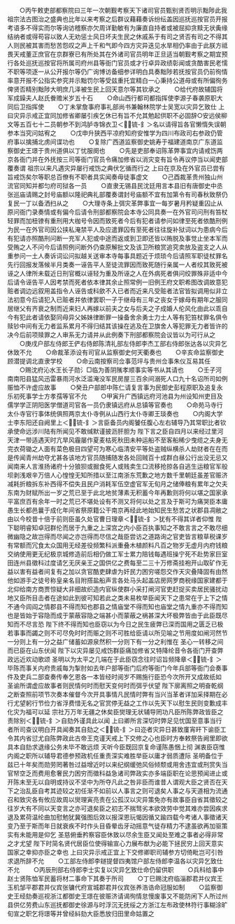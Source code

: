 <!-- { "loadSidebar": true } -->
　　○丙午敕吏部都察院曰三年一次朝觐考察天下诸司官员甄别贤否明示黜陟此我  祖宗法古图治之盛典也比年以来考察之后群议藉藉奏诉纷纭盖因巡抚巡按官员开报考语多不得实而尔等询访稽察亦欠周详勤敏有为廉直自持者或被屈抑贪黩无状夤缘结纳者或得苟容以致人无劝惩士风日坏夫生民之休戚系于有司之贤否有司之不得其人则民被其害而愁苦怨叹之声上千和气即今四方灾异迭见水旱相仍率由于此朕方祗畏天戒董正庶官在京群寮已有所处其在外诸司官员明年正旦适当朝觐考察之期宜预行各处巡抚巡按官将所属司府州县等衙门官员或才行卓异政绩彰闻或贪酷害民老懦不职等项逐一从公开报尔等仍广询博访备细参详明白具奏黜陟若抚按官员仍前徇情率意开报不公指实参究并示黜罚尔等受兹重托宜精白一心秉持公道毋或有所偏徇务俾贤否精别黜陟大明庶几泽被生民上回天意尔等其钦承之
　　○给代府故辅国将军成鐰夫人赵氏餋赡米岁五十石
　　○命山西行都司都指挥使李源子春袭原职大同后卫指挥使
　　○丁未掌詹事府事礼部尚书兼翰林院学士吴宽以灾异乞致仕  上曰灾异示戒正宜同加修省卿屡引疾乞休已有旨不允其勉起供职不必固辞○安远侯柳文等五百七十二员朝参不到鸿胪寺锦衣卫＜锍-釒＞名以请得旨各官懒惰失误朝参本当究问姑宥之
　　○戊申升狭西平凉府知府安惟学为四川布政司右参政仍管府事以擒捕北虏间谍功也
　　○复除广西道监察御史姚寿于福建道南京广东道监察御史王璟于贵州道俱以丁忧服阕也
　　○先是吏部奉诏陈革弊事宜内请戒饬两京各衙门并在外抚按三司等衙门官员令痛加修省以消灾变有旨令再议停当以闻吏部覆奏谓  祖宗以来凡遇灾异屡行戒饬之典伏乞循而行之  上曰在京及在外官员已尝有旨戒饬矣尔等职总百僚有不职者具实闻奏毋徒事虚文
　　○己酉裁革贵州独山州流官同知并都匀府司狱各一员
　　○直隶无锡县民沈廷用言本县旧有唐御史中丞张巡庙请赐之封号庙额以隆祀典礼部覆奏谓封号庙额不宜有加第令有司春秋致祭仍复民一丁以备洒扫从之
　　○大理寺条上弭灾革弊事宜一每岁暑月矜疑重囚止从原问衙门录奏情或有偏今后请令刑部都察院会本寺公同具奏一在外官司问刑有笞杖轻罪而加杻镣有重刑用大枷号令因而致死者今后有犯者请参问如律至死者依酷刑例为民一在外官司因公挟私淹禁平人及应遣罪囚有至死者往往旋补狱词以为患病今后有犯请亦照酷刑问断一充军人犯或中途而返或到卫即还皆以贿脱及事觉止坐本军而受贿之人不问今后请照例问断外仍查原解批文及该卫所粮赏追究卖放及盗支之人从重参问一土人奏诉词讼问拟越关送审本寺每事具题近于烦琐今后请照军职徒杖罪名先行回报发落候半月类奏一诬告平人至徒流罪因而致死随行亲属一人者绞其致死被诬之人律所未载近日刑官概以诬轻为重及所诬之人在外病死者俱问绞罪殊非适中今后请令诬告平人因考禁而死者依本律其余止照常例一旧例王府文职希图改调故意犯赃者调边远叙用盖指令人诬告或科歛不入已者而近来凡受赃者法官皆拟调用似非立法初意今后请犯入已赃者并依律罢职一子于继母有三年之丧女于嫁母有期年之服同居继父有齐衰之制而近来妇人再嫁以前夫之女与后夫之子成婚人伦风化由此以乖自今有犯此者请依娶同母异父姊妹律断罪一操备舍余勇士力士人等有犯笞杖罪名俱令赎钞中间有无力者监系累月不得归结其该操在逃及在卫旗舍人等犯罪无力者皆许的决今后前项赎罪之人审系无力请并从此例奏下刑部都察院会议皆以为可行从之
　　○庚戌户部左侍郎王俨右侍郎陈清礼部左侍郎李杰工部右侍郎张达各以灾异乞休致不允
　　○命裁革添设有司官从监察御史何天衢奏也
　　○辛亥命监察御史顾潜提调北直隶学校
　　○命云南按察司佥事范坪与贵州佥事朱仪互易其任
　　○赐沈府沁水王长子勋氵□临为善阴隲孝顺事实等书从其请也
　　○壬子河南南阳县猛风迅雷暴雨河水泛滥淹没军民房屋三百余间溺死人口九十名诏所司如例赈恤不许虚应故事
　　○癸丑户部郎中陈仁请复言事为民御史彭程原职及追复永乐初死事学士方孝孺等官不允
　　○甲寅升广西镇远府河池县为州设知州吏目及儒学学正阴阳医学僧道司官各一员仍隶镇远府从总镇等官奏也
　　○命苑马寺行太仆寺官行事体统俱照两京太仆寺例从山西行太仆寺卿王琰奏也
　　○内阁大学士李东阳还自阙里上＜锍-釒＞言臣备员内阁饕任腹心左右辅导乃其常职比者钦承使命远涉川陆有所闻见不敢缄默谨披沥肝胆为  陛下言之臣自四月以来经过里河天津一带适遇天时亢旱风霾屡作夏麦枯死秋田未种运船不至客船稀少曳缆之夫身无完衣荷锄之人面有菜色极目四望可为寒心临清安平等处盗贼纵横杀人劫财者在在而是传闻青州劫夺尤甚各该地方官员随捕随发各处回贼百十成群白昼公行出没无忌又闻南来人言淮扬诸府十分狼狈或掘食死人或贱卖生口流移抢掠各自逃生运粮官军般坝剥浅艰辛万倍人心惶惶无知所措以至江南浙东荒歉之地方数千里朝廷虽差官赈济减耗折粮拆东补西得不偿失且民户消耗军伍空虚官军无旬月之储俸粮有累年之欠夫东南为财赋所出一岁之荒已至于此北地贫薄素无积蓄今年再歉则将何以堪之国家承平富庶百有余年一时之荒已不堪处设有不测又将何以处之言及于斯可为痛哭臣本庸愚生长都邑曩于成化年间省祭原籍公干南京再经此地始知民生愁苦之状郡县凋敝之由以今校昔十倍于前则臣虽久处官曹日理章＜锍-釒＞犹有不得其详者仰惟  陛下聪明睿知卓冠群伦而居于九重之上深宫之内小臣百执事知之不敢言言之不敢尽细微幽隐之故岂得而尽闻之亦岂得而尽信之哉臣尝访之道路询之官吏皆言粮草税课岁有常额而冗食太众国用无经差役频繁科派重叠木植颜料凡百之物岁无虚月内府钱粮交纳使用更无纪极京城修造前后相仍做工军士累力陪钱每遇班操宁死不赴势家巨室田连州县徵科过度请乞无厌亲王之国供亿之费每至二三十万修斋挂袍开山取矿作无益以害有益者间复有之加以贪官酷吏肆虐为奸民力困穷嗟怨交作天灾叠降固有由然他如游手之徒号称皇亲名目附撘盐船声言各处马头起盖店房网罗商税缘国家建都于北仰给南方商贾惊疑大非细故织造内官纵使群小采打闸河官吏赶捉买卖居民骚扰动地又臣所目击者在途如此到彼可知若此之类未易枚举臣闻天下之患常在于上下之情不通今闾阎之情郡县不得而知也郡县之情庙堂不得而知也庙堂之情九重亦不得而知也是皆始于容隐而成于蒙蔽容隐之端甚小而蒙蔽之祸甚深大坏极弊皆由于此臣既尽知而不尽言恐  陛下终不得而知也臣窃以为今日之民生疲弊已深而国用之匮乏已极若事事而蠲之则不可尽免时时而赈之则不可胜给臣请以所见喻之节用度如闸河然节一分则上有一分之益广储蓄如源泉然积一分则下有一分之利惟在  圣心一转移之间而已臣在山东伏闻  陛下以灾异屡见戒饬群臣痛加修省又特降纶音令各衙门开查弊政远近欢动歌颂  圣明以为太平之几端在于此臣窃念往时诏旨频降章＜锍-釒＞毕陈而事关内府贵戚每为掣肘如去年户部等衙门后府等衙门今年兵部等衙门会奏事件及吏兵二部查奏传奉乞恩各一本皆经时阅岁不赐施行臣恐今次所开又成故纸如  圣谕所谓虚应故事者则民情何时而慰天变何时而弭乎伏望  陛下廓离照之明奋乾纲之断查照前项节次奏本催督今次开具事情凡民情时弊有当兴当革者详加采择期在必行尤望躬行节俭力省浮费惜无名之官赏停无益之工作以先天下以慰生民则变歉成丰化灾为福可以延  宗社万万年无疆之休矣臣爕理无状辅导罔功凡臣所陈弊政皆臣之责除别＜锍-釒＞自劾外谨具此以闻  上曰卿所言深切时弊足见忧国至意事当行者所司查议明白开具闻奏其自劾之＜锍-釒＞曰迩者灾异日甚致廑宵旰下谕臣工令其内省愆尤自陈弊政此古帝王克谨天戒上下交修之心也臣时方奉敕祭告阙里即欲具本自劾求退缘公务未毕不敢远烦  天听今臣既回京复命谨陈愚悃上彻  渊衷臣窃惟内阁之职所以辅导君德参预政机任重责深实难胜举臣以庸才弱质遭际  圣明备位于兹已十年矣而勋劳罔著咎过益增近时以来纪纲缓弛风俗倾颓或用舍违宜或刑赏失当官帑空乏而费用愈奢民力困穷而徵科益急诸司弊政实亦多端臣职在论思预闻进止或开陈未至无以自明或持议不坚中为所夺凡此之咎非臣而谁昔人谓观大臣之贤否在天下之治乱臣自考其迹较之初任渐不如前以人事言之则可退矣人事之与天道相为流通召和致灾各有攸应故周以爕理寅亮责在公孤汉以灾异策免亦有故事臣自省其徵较之往岁大有不同以天变言之亦可退矣臣之初志不揣驽劣本欲效劳中觉其难亦尝因疾求退及累荷温纶曲加慰勉犹冀强图后效以报深恩玩愒因循又踰四载今考诸人事徵诸天变乃至于斯而年日就衰疾不时作头目昏晕齿牙动摇意气徒存精力不逮虽欲再加驱策实有未能用是仰乞  圣慈俯垂矜察容臣休致以尽余生臣又闻处至难之事者必得非常之才尤望  陛下时简名贤代居臣位使得输宣心力展布猷为必能下拯民穷上回天意实国家之幸抑亦臣之幸也  上曰灾异示戒正宜上下交修卿职司辅参方切倚毗岂可引咎求退所辞不允
　　○工部左侍郎李鐩提督四夷馆户部左侍郎李温各以灾异乞致仕不允
　　○丙辰刑部右侍郎李士实复以灾异乞致仕命仍留供职
　　○兵科给事中赵士贤陈恤军民蓄将材二事命下其奏于所司
　　○丁巳赐沈府临淄郡君并仪宾王玉机邹平郡君并仪宾张镛代府宣城郡君并仪宾张养浩诰命冠服如制
　　○监察御史王经劾奏巡视浙江都御史王璟在彼赈济请谒徇情怠慢废事又不能防闲下人所过州县供亿劳费山东巡抚都御史徐源与时浮沉无抚绥之方浙江左布政使林符行事糊涂旷旬宣之职乞将璟等并曾经紏劾大臣悉放归田里命姑置之
